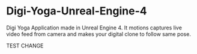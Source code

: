 # Digi-Yoga-Unreal-Engine-4

Digi Yoga Application made in Unreal Engine 4. It motions captures live video feed from camera and makes your digital clone to follow same pose.

TEST CHANGE
